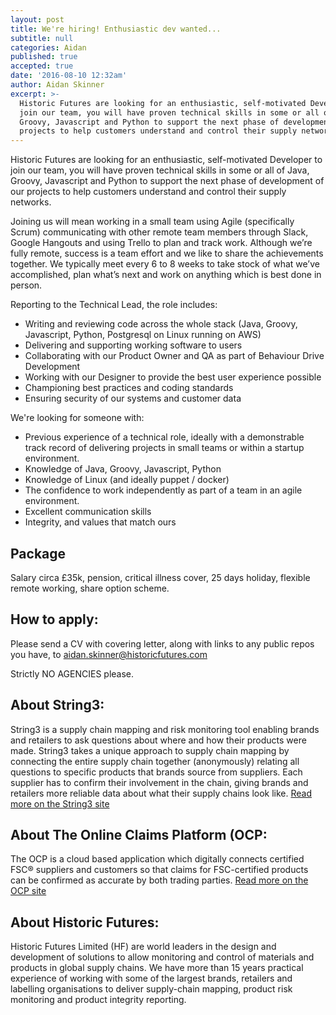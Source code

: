 ```yaml
---
layout: post
title: We're hiring! Enthusiastic dev wanted...
subtitle: null
categories: Aidan
published: true
accepted: true
date: '2016-08-10 12:32am'
author: Aidan Skinner
excerpt: >-
  Historic Futures are looking for an enthusiastic, self-motivated Developer to
  join our team, you will have proven technical skills in some or all of Java,
  Groovy, Javascript and Python to support the next phase of development of our
  projects to help customers understand and control their supply networks.
---
```


Historic Futures are looking for an enthusiastic, self-motivated Developer to join our team, you will have proven technical skills in some or all of Java, Groovy, Javascript and Python to support the next phase of development of our projects to help customers understand and control their supply networks.

Joining us will mean working in a small team using Agile (specifically Scrum) communicating with other remote team members through Slack, Google Hangouts and using Trello to plan and track work. Although we’re fully remote, success is a team effort and we like to share the achievements together. We typically meet every 6 to 8 weeks to take stock of what we’ve accomplished, plan what’s next and work on anything which is best done in person.

Reporting to the Technical Lead, the role includes:

- Writing and reviewing code across the whole stack (Java, Groovy, Javascript, Python, Postgresql on Linux running on AWS)
- Delivering and supporting working software to users
- Collaborating with our Product Owner and QA as part of Behaviour Drive Development
- Working with our Designer to provide the best user experience possible
- Championing best practices and coding standards
- Ensuring security of our systems and customer data


We're looking for someone with:

- Previous experience of a technical role, ideally with a demonstrable track record of delivering projects in small teams or within a startup environment.
- Knowledge of Java, Groovy, Javascript, Python
- Knowledge of Linux (and ideally puppet / docker)
- The confidence to work independently as part of a team in an agile environment.
- Excellent communication skills
- Integrity, and values that match ours

## Package
Salary circa £35k, pension, critical illness cover, 25 days holiday, flexible remote working, share option scheme.

## How to apply:
Please send a CV with covering letter, along with links to any public repos you have, to [aidan.skinner@historicfutures.com](mailto:aidan.skinner@historicfutures.com&subject=Developer%20Role)

Strictly NO AGENCIES please.

## About String3:
String3 is a supply chain mapping and risk monitoring tool enabling brands and retailers to ask questions about where and how their products were made. String3 takes a unique approach to supply chain mapping by connecting the entire supply chain together (anonymously) relating all questions to specific products that brands source from suppliers. Each supplier has to confirm their involvement in the chain, giving brands and retailers more reliable data about what their supply chains look like. [Read more on the String3 site](http://getstring3.com/)

## About The Online Claims Platform (OCP:
The OCP is a cloud based application which digitally connects certified FSC® suppliers and customers so that claims for FSC-certified products can be confirmed as accurate by both trading parties. [Read more on the OCP site](http://ocp-info.fsc.org/)

## About Historic Futures:
Historic Futures Limited (HF) are world leaders in the design and development of solutions to allow monitoring and control of materials and products in global supply chains. We have more than 15 years practical experience of working with some of the largest brands, retailers and labelling organisations to deliver supply-chain mapping, product risk monitoring and product integrity reporting.
